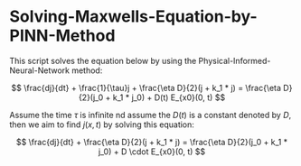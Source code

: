 # Solving-Maxwells-Equation-by-PINN-Method

This script solves the equation below by using the Physical-Informed- Neural-Network method:

$$
\frac{dj}{dt} + \frac{1}{\tau}j + \frac{\eta D}{2}(j + k_1 * j) = 
\frac{\eta D}{2}(j_0 + k_1 * j_0) + D(t) E_{x0}(0, t)
$$

Assume the time $\tau$ is infinite nd assume the $D(t)$ is a constant denoted by $D$, then we aim to find $j(x, t)$ by solving this equation:

$$
\frac{dj}{dt} + \frac{\eta D}{2}(j + k_1 * j) = 
\frac{\eta D}{2}(j_0 + k_1 * j_0) + D \cdot E_{x0}(0, t)
$$
